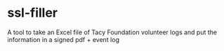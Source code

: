 # ssl-filler
A tool to take an Excel file of Tacy Foundation volunteer logs and put the information in a signed pdf + event log
